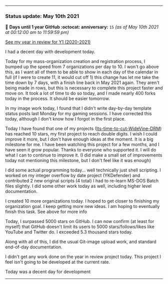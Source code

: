 
***

### Status update: May 10th 2021

🎂 **Days until 1 year GitHub :octocat: anniversary:** `15` _(as of May 10th 2021 at 00:12:00 am to 11:59:59 pm)_

[See my year in review for Y1 (2020-2021)](https://github.com/seanpm2001/seanpm2001/blob/master/Special/Year-in-Review/2020-2021)

I had a decent day with development today. 

Today for my mass-organization creation and registration process, I bumped up the speed from 7 organizations per day to 10. I won't go above this, as I want all of them to be able to show in each day of the calendar in full (if I were to create 11, it would cut off 1) this change has let me take the time down by 7 days, with a finish line back in May 2021 again. They aren't being made in rows, but this is necessary to complete this project faster and move on. It took a lot of time to do so today, and I made nearly 400 forks today in the process. It should be easier tomorrow.

In my image work today, I found that I didn't write day-by-day template status posts last Monday for my gaming sessions. I have corrected this today, although I don't know how I forgot in the first place.

Today I have found that one of my projects ([Its-time-to-cut-WideVine-DRM](https://github.com/seanpm2001/Its-time-to-cut-WideVine-DRM)) has reached 10 stars, my first project to reach double digits. I wish I could improve it more, but I don't have enough ideas at the moment. It is a big milestone for me. I have been watching this project for a few months, and I have seen it grow popular. Thanks to everyone who supported it. I will do what I can to continue to improve it. (I did make a small set of improvements today not mentioning this milestone, but I don't feel like it was enough)

I did some actual programming today... well technically just shell scripting. I worked on my integer overflow by date project (YKDefender) and contributed 2 new original scripts (4 total) I had to re-learn MS-DOS Batch files slightly. I did some other work today as well, including higher level documentation.

I created 10 more organizations today. I hoped to get closer to finishing my organization goal. I keep getting more new ideas. I am hoping to eventually finish this task. See above for more info

Today, I surpassed 5000 stars on GitHub. I can now confirm (at least for myself) that GitHub doesn't limit its users to 5000 stars/follows/likes like YouTube and Twitter do. I exceeded 5.3 thousand stars today.

Along with all of this, I did the usual Git-image upload work, and standard end-of-day documentation.

I didn't get any work done on the year in review project today. This project I feel isn't going to be developed at the current rate.

Today was a decent day for development

***

<!-- Notes for today
Tons of forks, over 2 hours
Forgot template posts from last week Monday work
!-->
